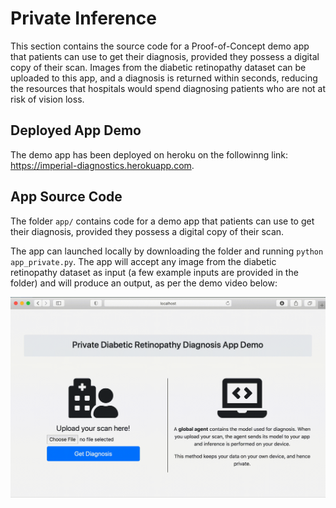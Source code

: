 # Private Inference

This section contains the source code for a Proof-of-Concept demo app that patients can use to get their diagnosis, provided they possess a digital copy of their scan. Images from the diabetic retinopathy dataset can be uploaded to this app, and a diagnosis is returned within seconds, reducing the resources that hospitals would spend diagnosing patients who are not at risk of vision loss.

## Deployed App Demo

The demo app has been deployed on heroku on the followinng link: https://imperial-diagnostics.herokuapp.com.

## App Source Code

The folder `app/` contains code for a demo app that patients can use to get their diagnosis, provided they possess a digital copy of their scan.

The app can launched locally by downloading the folder and running `python app_private.py`. The app will accept any image from the diabetic retinopathy dataset as input (a few example inputs are provided in the folder) and will produce an output, as per the demo video below:

![App demo video](app/static/demo_video.gif)
